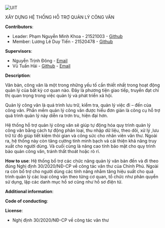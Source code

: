 ![UIT](https://img.shields.io/badge/from-UIT%20VNUHCM-blue?style=for-the-badge&link=https%3A%2F%2Fwww.uit.edu.vn%2F)

XÂY DỰNG HỆ THỐNG HỖ TRỢ QUẢN LÝ CÔNG VĂN

**Contributors**:

- Leader: Phạm Nguyễn Minh Khoa - 21521003 - [Github](https://github.com/khoapham1003)
- Member: Lương Lê Duy Tiến - 21520478 - [Github](https://github.com/UydNeit)

**Supervisors**:

- Nguyễn Trịnh Đông - [Email](dongnt@uit.edu.vn)
- Vũ Tuấn Hải - [Github](https://github.com/vutuanhai237) - [Email](haivt@uit.edu.vn)

**Description**:  

Văn bản, công văn là một trong những yếu tố cần thiết nhất trong hoạt động quản lý của bất kỳ cơ quan nào. Đây là phương tiện giao tiếp, truyền đạt chỉ thị quan trọng trong việc quản lý và phát triển xã hội. 

Quản lý công văn là quá trình lưu trữ, kiểm tra, quản lý việc đi – đến của công văn. Phần mềm quản lý công văn được hiểu đơn giản là công cụ hỗ trợ quá trình quản lý này diễn ra trơn tru, hiện đại hơn.

Hệ thống hỗ trợ quản lý công văn sẽ giúp tự động hóa quy trình quản lý công văn bằng cách tự động phân loại, thu nhập dữ liệu,  theo dõi, xử lý ,lưu trữ từ đó giúp tiết kiệm thòi gian và công sức cho nhân viên văn thư. Ngoài ra, hệ thống này còn tăng cường tính minh bạch vả cải thiện khả năng truy xuất cho người dùng. Và cuối cùng là nâng cao tính bảo mật cho quy trình bảo quản công văn, tránh thất thoát hoặc rò rỉ.

**How to use**:
Hệ thống bổ trợ các chức năng quản lý văn bản đến và đi theo đúng Nghị định 30/2020/NĐ-CP về công tác văn thư của Chính Phủ. Ngoài ra còn bổ trợ cho người dùng các tính năng nhằm tăng hiệu suất cho quá trình quản lý các loại công văn theo từng cơ quan, tổ chức như phân quyền sử dụng, lập các danh mục hồ sơ cũng như hồ sơ điện tử. 

**Additional information**:

**Code of conducting**:

**License**:
- Nghị định 30/2020/NĐ-CP về công tác văn thư
